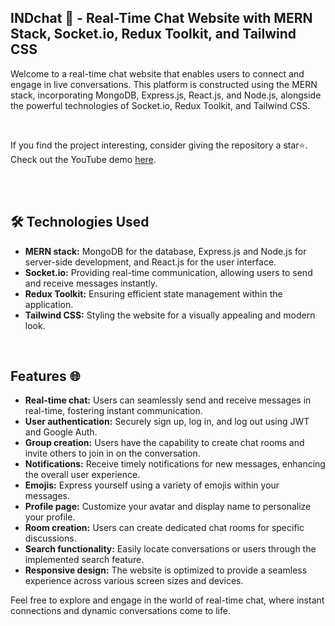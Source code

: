 ## INDchat 🚀 - Real-Time Chat Website with MERN Stack, Socket.io, Redux Toolkit, and Tailwind CSS

Welcome to a real-time chat website that enables users to connect and engage in live conversations. This platform is constructed using the MERN stack, incorporating MongoDB, Express.js, React.js, and Node.js, alongside the powerful technologies of Socket.io, Redux Toolkit, and Tailwind CSS.

<br>

If you find the project interesting, consider giving the repository a star⭐. Check out the YouTube demo [here](link).

<br>
<br>

## 🛠️ Technologies Used
- **MERN stack:** MongoDB for the database, Express.js and Node.js for server-side development, and React.js for the user interface.
- **Socket.io:** Providing real-time communication, allowing users to send and receive messages instantly.
- **Redux Toolkit:** Ensuring efficient state management within the application.
- **Tailwind CSS:** Styling the website for a visually appealing and modern look.
<br>

## Features 🌐
- **Real-time chat:** Users can seamlessly send and receive messages in real-time, fostering instant communication.
- **User authentication:** Securely sign up, log in, and log out using JWT and Google Auth.
- **Group creation:** Users have the capability to create chat rooms and invite others to join in on the conversation.
- **Notifications:** Receive timely notifications for new messages, enhancing the overall user experience.
- **Emojis:** Express yourself using a variety of emojis within your messages.
- **Profile page:** Customize your avatar and display name to personalize your profile.
- **Room creation:** Users can create dedicated chat rooms for specific discussions.
- **Search functionality:** Easily locate conversations or users through the implemented search feature.
- **Responsive design:** The website is optimized to provide a seamless experience across various screen sizes and devices.

Feel free to explore and engage in the world of real-time chat, where instant connections and dynamic conversations come to life.
